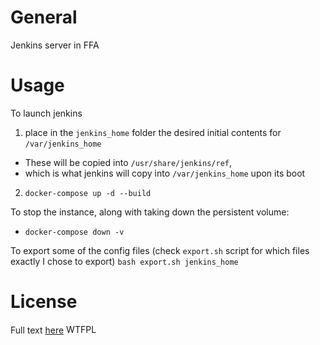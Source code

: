 # General
Jenkins server in FFA

# Usage
To launch jenkins
1. place in the `jenkins_home` folder the desired initial contents for `/var/jenkins_home`
 * These will be copied into `/usr/share/jenkins/ref`, 
 * which is what jenkins will copy into `/var/jenkins_home` upon its boot
2. `docker-compose up -d --build`

To stop the instance, along with taking down the persistent volume:
* `docker-compose down -v`

To export some of the config files (check `export.sh` script for which files exactly I chose to export)
`bash export.sh jenkins_home`

# License
Full text [here](LICENSE)
<a href="http://www.wtfpl.net/"><img
   src="http://www.wtfpl.net/wp-content/uploads/2012/12/wtfpl-badge-4.png"
   width="80" height="15" alt="WTFPL" /></a>

